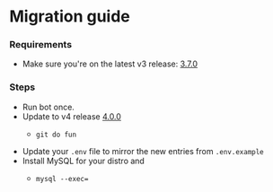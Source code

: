 # Migration guide

### Requirements
- Make sure you're on the latest v3 release: [3.7.0](https://gitlab.com/cataclym/KaikiDeishuBot/-/tags/3.7.0)

### Steps

- Run bot once.
- Update to v4 release [4.0.0]("") 
    - ```shell
      git do fun
- Update your `.env` file to mirror the new entries from `.env.example`
- Install MySQL for your distro and
  - ```shell
    mysql --exec=

